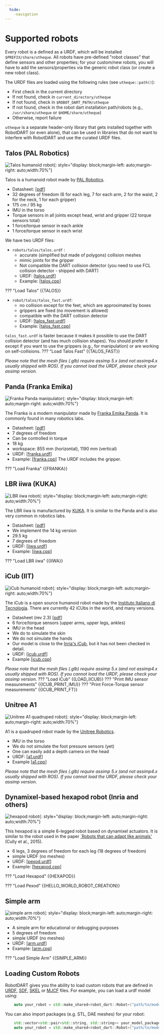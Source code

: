 ```yaml
---
  hide:
    -navigation
---
```

# Supported robots

Every robot is a defined as a URDF, which will be installed `$PREFIX/share/utheque`. All robots have pre-defined "robot classes" that define sensors and other properties; for your custom/new robots, you will have to add the sensors/properties via the generic robot class (or create a new robot class).

The URDF files are loaded using the following rules (see `utheque::path()`):

- First check in the current directory
- If not found, check in `current_directory/utheque`
- If not found, check in `$ROBOT_DART_PATH/utheque`
- If not found, check in the robot dart installation path/robots (e.g., `/usr/share/utheque` or `$HOME/share/utheque`)
- Otherwise, report failure

`utheque` is a separate header-only library that gets installed together with RobotDART (or even alone), that can be used in libraries that do not want to interfere with RobotDART and use the curated URDF files.

## Talos (PAL Robotics)
![Talos humanoid robot](images/talos.png){: style="display: block;margin-left: auto;margin-right: auto;width:70%"}

Talos is a humanoid robot made by [PAL Robotics](https://pal-robotics.com/robots/talos/).

- Datasheet: [[pdf](https://pal-robotics.com/wp-content/uploads/2019/07/Datasheet_TALOS.pdf)]
- 32 degrees of freedom (6 for each leg, 7 for each arm, 2 for the waist, 2 for the neck, 1 for each gripper)
- 175 cm / 95 kg
- IMU in the torso
- Torque sensors in all joints except head, wrist and gripper (22 torque sensors total)
- 1 force/torque sensor in each ankle
- 1 force/torque sensor in each wrist

We have two URDF files:

- `robots/talos/talos.urdf` :
    * accurate (simplified but made of polygons) collision meshes
    * mimic joints for the gripper
    * Not compatible the DART collision detector (you need to use FCL collision detector - shipped with DART)
    * URDF: [[talos.urdf](https://github.com/resibots/robot_dart/blob/master/utheque/talos/talos.urdf)]
    * Example: [[talos.cpp](https://github.com/resibots/robot_dart/blob/master/src/examples/talos.cpp)]

??? "Load Talos"
{{TALOS}}

- `robot/talos/talos_fast.urdf`:
    * no collision except for the feet, which are approximated by boxes
    * grippers are fixed (no movement is allowed)
    * compatible with the DART collision detector
    * URDF: [[talos_fast.urdf](https://github.com/resibots/robot_dart/blob/master/utheque/talos/talos_fast.urdf)]
    * Example: [[talos_fast.cpp](https://github.com/resibots/robot_dart/blob/master/src/examples/talos_fast.cpp)]

`talos_fast.urdf` is faster because it makes it possible to use the DART collision detector (and has much collision shapes). You should prefer it except if you want to use the grippers (e.g., for manipulation) or are working on self-collisions.
??? "Load Talos Fast"
{{TALOS_FAST}}

*Please note that the mesh files (.glb) require assimp 5.x (and not assimp4.x usually shipped with ROS). If you cannot load the URDF, please check your assimp version.*

## Panda (Franka Emika)
![Franka Panda manipulator](images/franka.png){: style="display: block;margin-left: auto;margin-right: auto;width:70%"}

The Franka is a modern manipulator made by [Franka Emika Panda](https://www.franka.de/technology). It is commonly found in many robotics labs.

- Datasheet: [[pdf](https://www.generationrobots.com/media/panda-franka-emika-datasheet.pdf)]
- 7 degrees of freedom
- Can be controlled in torque
- 18 kg
- workspace: 855 mm (horizontal), 1190 mm (vertical)
- URDF: [[franka.urdf](https://github.com/resibots/robot_dart/blob/master/utheque/franka/franka.urdf)]
- Example: [[franka.cpp](https://github.com/resibots/robot_dart/blob/master/src/examples/franka.cpp)]
The URDF includes the gripper.


??? "Load Franka"
{{FRANKA}}
    

## LBR iiwa (KUKA)
![LBR iiwa robot](images/iiwa.png){: style="display: block;margin-left: auto;margin-right: auto;width:70%"}

The LBR iiwa is manufactured by [KUKA](https://www.kuka.com/en-de/products/robot-systems/industrial-robots/lbr-iiwa). It is similar to the Panda and is also very common in robotics labs.

- Datasheet: [[pdf](https://www.kuka.com/-/media/kuka-downloads/imported/6b77eecacfe542d3b736af377562ecaa/db_lbr_iiwa_en.pdf?rev=70ca3521eecc42b9b1a05d0e486119ba&hash=C3DDC2EFE649EFDF75E592892C466D6F)]
- We implement the 14 kg version
- 29.5 kg
- 7 degrees of freedom
- URDF: [[iiwa.urdf](https://github.com/resibots/robot_dart/blob/master/utheque/iiwa/iiwa.urdf)]
- Example: [[iiwa.cpp](https://github.com/resibots/robot_dart/blob/master/src/examples/iiwa.cpp)]

??? "Load LBR iiwa"
{{IIWA}}

## iCub (IIT)
![iCub humanoid robot](images/icub.png){: style="display: block;margin-left: auto;margin-right: auto;width:70%"}

The iCub is a open source humanoid robot made by the [Instituto Italiano di Tecnologia](https://icub.iit.it). There are currently 42 iCUbs in the world, and many versions.

- Datasheet (rev 2.3) [[pdf](https://icub.iit.it/storage/documents/Technical-specs_iCub_robot_Rev_2.3_05082019.pdf)]
- 6 force/torque sensors (upper arms, upper legs, ankles)
- IMU in the head
- We do to simulate the skin
- We do not simulate the hands
- Our model is close to the [Inria's iCub](https://members.loria.fr/JBMouret/robots.html), but it has not been checked in detail.
- URDF: [[icub.urdf](https://github.com/resibots/robot_dart/blob/master/utheque/iiwa/icub.urdf)]
- Example [[icub.cpp](https://github.com/resibots/robot_dart/blob/master/src/examples/icub.cpp)]

*Please note that the mesh files (.glb) require assimp 5.x (and not assimp4.x usually shipped with ROS). If you cannot load the URDF, please check your assimp version.*
??? "Load iCub"
{{LOAD_IICUB}}
??? "Print IMU sensor measurements"
{{ICUB_PRINT_IMU}}
??? "Print Force-Torque sensor measurements"
{{ICUB_PRINT_FT}}
## Unitree A1
![Unitree A1 quadruped robot](images/a1.png){: style="display: block;margin-left: auto;margin-right: auto;width:70%"}

A1 is a quadruped robot made by the [Unitree Robotics](https://www.unitree.com/products/a1/).

<!-- - Depth camera in the head -->
- IMU in the torso
- We do not simulate the foot pressure sensors (yet)
- One can easily add a depth camera on the head
- URDF: [[a1.urdf](https://github.com/resibots/robot_dart/blob/master/utheque/unitree_a1/a1.urdf)]
- Example [[a1.cpp](https://github.com/resibots/robot_dart/blob/master/src/examples/a1.cpp)]

*Please note that the mesh files (.glb) require assimp 5.x (and not assimp4.x usually shipped with ROS). If you cannot load the URDF, please check your assimp version.*

## Dynamixel-based hexapod robot (Inria and others)
![hexapod robot](images/hexapod.png){: style="display: block;margin-left: auto;margin-right: auto;width:70%"}

This hexapod is a simple 6-legged robot based on dynamixel actuators. It is similar to the robot used in the paper [`Robots that can adapt like animals'](https://www.nature.com/articles/nature14422) (Cully et al., 2015).

- 6 legs, 3 degrees of freedom for each leg (18 degrees of freedom)
- simple URDF (no meshes)
- URDF: [[pexod.urdf](https://github.com/resibots/robot_dart/blob/master/utheque/pexod.urdf)]
- Example: [[hexapod.cpp](https://github.com/resibots/robot_dart/blob/master/src/examples/hexapod.cpp)]

??? "Load Hexapod"
{{HEXAPOD}}

??? "Load Pexod"
{{HELLO_WORLD_ROBOT_CREATION}}

## Simple arm
![simple arm robot](images/arm.png){: style="display: block;margin-left: auto;margin-right: auto;width:70%"}

- A simple arm for educational or debugging purposes
- 5 degrees of freedom
- simple URDF (no meshes)
- URDF: [[arm.urdf](https://github.com/resibots/robot_dart/blob/master/utheque/arm.urdf)]
- Example: [[arm.cpp](https://github.com/resibots/robot_dart/blob/master/src/examples/arm.cpp)]

??? "Load Simple Arm"
{{SIMPLE_ARM}}
## Loading Custom Robots
RobotDART gives you the ability to load custom robots  that are defined in [URDF](http://wiki.ros.org/urdf/Tutorials), [SDF](https://classic.gazebosim.org/tutorials?tut=build_model#ComponentsofSDFModels), [SKEL](https://dartsim.github.io/skel_file_format.html) or [MJCF](https://mujoco.readthedocs.io/en/latest/modeling.html#mjcf-mechanisms) files. For example, you can load a urdf model using:
``` c++
    auto your_robot = std::make_shared<robot_dart::Robot>("path/to/model.urdf");
```
You can also import packages (e.g. STL, DAE meshes) for your robot:
``` c++
    std::vector<std::pair<std::string, std::string>> your_model_packages = {{"model", "path/to/model/dir"}};
    auto your_robot = std::make_shared<robot_dart::Robot>("path/to/model.urdf", your_model_packages, "packages");
```
